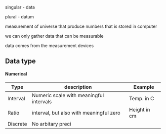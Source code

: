 

singular - data 

plural - datum

measurement of universe that produce numbers that is stored in computer

we can only gather data that can be measurable 

data comes from the measurement devices 


## Data type

#### Numerical

 

| Type     | description                             | Example      |
| -------- | --------------------------------------- | ------------ |
| Interval | Numeric scale with meaningful intervals | Temp. in C   |
| Ratio    | interval, but also with meaningful zero | Height in cm |
| Discrete | No arbitary preci                       |              |







